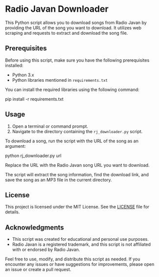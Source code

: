 # Radio Javan Downloader

This Python script allows you to download songs from Radio Javan by providing the URL of the song you want to download. It utilizes web scraping and requests to extract and download the song file.

## Prerequisites

Before using this script, make sure you have the following prerequisites installed:

- Python 3.x
- Python libraries mentioned in `requirements.txt`

You can install the required libraries using the following command:

pip install -r requirements.txt


## Usage

1. Open a terminal or command prompt.
2. Navigate to the directory containing the `rj_downloader.py` script.

To download a song, run the script with the URL of the song as an argument:

python rj_downloader.py url


Replace the URL with the Radio Javan song URL you want to download.

The script will extract the song information, find the download link, and save the song as an MP3 file in the current directory.

## License

This project is licensed under the MIT License. See the [LICENSE](LICENSE) file for details.

## Acknowledgments

- This script was created for educational and personal use purposes.
- Radio Javan is a registered trademark, and this script is not affiliated with or endorsed by Radio Javan.

Feel free to use, modify, and distribute this script as needed. If you encounter any issues or have suggestions for improvements, please open an issue or create a pull request.

